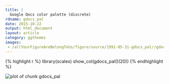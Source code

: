 ```yaml
---
title: |
  Google Docs color palette (discrete)
rdname: gdocs_pal
date: 2015-10-22
output: html_document
layout: article
category: ggthemes
images:
 - /allYourFigureAreBelongToUs/figure/source/1991-05-31-gdocs_pal//gdocs_pal-1.png
---
```





{% highlight r %}
library(scales)
show_col(gdocs_pal()(20))
{% endhighlight %}

![plot of chunk gdocs_pal](/allYourFigureAreBelongToUs/figure/source/1991-05-31-gdocs_pal/gdocs_pal-1.png) 